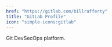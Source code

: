 ```yaml
---
href: "https://gitlab.com/billrafferty"
title: "GitLab Profile"
icon: "simple-icons:gitlab"
---
```



 Git DevSecOps platform.
